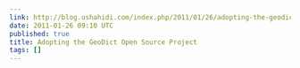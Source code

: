 ```yaml
---
link: http://blog.ushahidi.com/index.php/2011/01/26/adopting-the-geodict-open-source-project/
date: 2011-01-26 09:10 UTC
published: true
title: Adopting the GeoDict Open Source Project
tags: []
---
```



